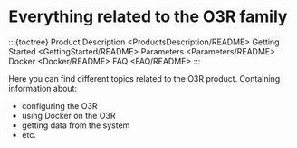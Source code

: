 # Everything related to the O3R family
:::{toctree}
Product Description <ProductsDescription/README>
Getting Started <GettingStarted/README>
Parameters <Parameters/README>
Docker <Docker/README>
FAQ <FAQ/README>
:::

Here you can find different topics related to the O3R product. Containing information about:

- configuring the O3R
- using Docker on the O3R
- getting data from the system
- etc.
